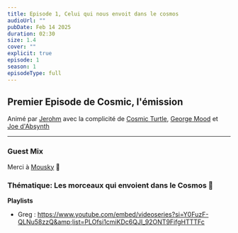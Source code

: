 ```yaml
---
title: Episode 1, Celui qui nous envoit dans le cosmos
audioUrl: ""
pubDate: Feb 14 2025
duration: 02:30
size: 1.4
cover: ""
explicit: true
episode: 1
season: 1
episodeType: full
---
```


## Premier Episode de Cosmic, l'émission

Animé par [Jerohm]() avec la complicité de [Cosmic Turtle](), [George Mood]() et [Joe d'Absynth]()

--- 
### Guest Mix
 Merci à [Mousky]() 🙏 

### Thématique: Les morceaux qui envoient dans le Cosmos 🚀

**Playlists**

- Greg : https://www.youtube.com/embed/videoseries?si=Y0FuzF-QLNu58zzQ&amp;list=PLOfsi1cmiKDc6QJI_92ONT9FifgHTTTFc
  






